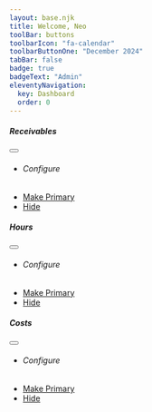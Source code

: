 ```yaml
---
layout: base.njk
title: Welcome, Neo
toolBar: buttons
toolbarIcon: "fa-calendar"
toolbarButtonOne: "December 2024"
tabBar: false
badge: true
badgeText: "Admin"
eleventyNavigation:
  key: Dashboard
  order: 0
---
```


<sl-include src="_partials/company-summary"></sl-include>

<div class="row row-cols-1 row-cols-md-2 g-4">
  <div class="col">
    <div class="card">
      <div class="card-header d-flex justify-content-between align-items-center">
        <h5 class="card-title">Receivables</h5>
        <button class="btn btn-sm btn-outline-secondary dropdown-toggle settings-dropdown-icon" type="button" data-bs-toggle="dropdown" aria-expanded="false">
        </button>
        <ul class="dropdown-menu dropdown-menu-end">
          <li><h6 class="dropdown-header">Configure</h6></li>
          <li><a class="dropdown-item" href="">Make Primary</a></li>
          <li><a class="dropdown-item" href="">Hide</a></li>
        </ul>
      </div>
      <div class="card-body">
        <canvas id="receivablesChart"></canvas>
      </div>
    </div>
  </div>
  <div class="col">
    <div class="card">
      <div class="card-header d-flex justify-content-between align-items-center">
        <h5 class="card-title">Hours</h5>
        <button class="btn btn-sm btn-outline-secondary dropdown-toggle settings-dropdown-icon" type="button" data-bs-toggle="dropdown" aria-expanded="false">
        </button>
        <ul class="dropdown-menu dropdown-menu-end">
          <li><h6 class="dropdown-header">Configure</h6></li>
          <li><a class="dropdown-item" href="">Make Primary</a></li>
          <li><a class="dropdown-item" href="">Hide</a></li>
        </ul>
      </div>
      <div class="card-body">
        <canvas id="hoursChart"></canvas>
      </div>
    </div>
  </div>
  <div class="col">
    <div class="card">
      <div class="card-header d-flex justify-content-between align-items-center">
        <h5 class="card-title">Costs</h5>
        <button class="btn btn-sm btn-outline-secondary dropdown-toggle settings-dropdown-icon" type="button" data-bs-toggle="dropdown" aria-expanded="false">
        </button>
        <ul class="dropdown-menu dropdown-menu-end">
          <li><h6 class="dropdown-header">Configure</h6></li>
          <li><a class="dropdown-item" href="">Make Primary</a></li>
          <li><a class="dropdown-item" href="">Hide</a></li>
        </ul>
      </div>
      <div class="card-body">
        <canvas id="costsChart"></canvas>
      </div>
    </div>
  </div>
</div>
  <!-- <div class="custom-placeholder"></div> -->

<script>
  // Sample data
  const months = ['January', 'February', 'March', 'April', 'May', 'June'];
  const actualHours = [120, 150, 130, 160, 170, 180];
  const budgetHours = [140, 160, 120, 150, 160, 170];

  // Chart configuration
  const data = {
    labels: months,
    datasets: [
      {
        label: 'Actual Hours',
        data: actualHours,
        backgroundColor: 'rgba(75, 192, 192, 0.6)',
        borderColor: 'rgba(75, 192, 192, 1)',
        borderWidth: 1
      },
      {
        label: 'Budget Hours',
        data: budgetHours,
        backgroundColor: 'rgba(255, 99, 132, 0.6)',
        borderColor: 'rgba(255, 99, 132, 1)',
        borderWidth: 1
      }
    ]
  };

  const config = {
    type: 'bar',
    data: data,
    options: {
      responsive: true,
      plugins: {
        legend: {
          position: 'top'
        },
        title: {
          display: true,
          text: 'Actual Hours vs Budget Hours (6-Month Period)'
        }
      },
      scales: {
        y: {
          beginAtZero: true
        }
      }
    }
  };

  // Render the chart
  const ctx = document.getElementById('hoursChart').getContext('2d');
  new Chart(ctx, config);
</script>
<script>
    // Sample data
    const monthCosts = ['January', 'February', 'March', 'April', 'May', 'June'];
    const actualCosts = [2000, 2500, 2300, 2800, 3000, 3200];
    const budgetCosts = [2200, 2400, 2100, 2600, 2900, 3100];

    // Chart configuration
    const sampleCostsChart = {
      labels: monthCosts,
      datasets: [
        {
          label: 'Actual Costs ($)',
          data: actualCosts,
          backgroundColor: 'rgba(54, 162, 235, 0.6)',
          borderColor: 'rgba(54, 162, 235, 1)',
          borderWidth: 1
        },
        {
          label: 'Budget Costs ($)',
          data: budgetCosts,
          backgroundColor: 'rgba(255, 206, 86, 0.6)',
          borderColor: 'rgba(255, 206, 86, 1)',
          borderWidth: 1
        }
      ]
    };

    const sampleCostsChartConfig = {
      type: 'bar',
      data: sampleCostsChart,
      options: {
        responsive: true,
        plugins: {
          legend: {
            position: 'top'
          },
          title: {
            display: true,
            text: 'Actual Costs vs Budget Costs (6-Month Period)'
          }
        },
        scales: {
          y: {
            beginAtZero: true,
            title: {
              display: true,
              text: 'Costs ($)'
            }
          }
        }
      }
    };

    // Render the chart
    const ctxCostsChart = document.getElementById('costsChart').getContext('2d');
    new Chart(ctxCostsChart, sampleCostsChartConfig);
  </script>

<script>
    // Sample data
    const monthsReceivables = ['January', 'February', 'March', 'April', 'May', 'June'];
    const amountInvoiced = [5000, 5200, 4800, 5300, 5500, 6000];
    const amountPaid = [4500, 5000, 4700, 5100, 5400, 5800];
    const retainage = [500, 200, 100, 200, 100, 200];

    // Chart configuration
    const sampleReceivablesChart = {
      labels: monthsReceivables,
      datasets: [
        {
          label: 'Amount Invoiced ($)',
          data: amountInvoiced,
          backgroundColor: 'rgba(75, 192, 192, 0.6)',
          borderColor: 'rgba(75, 192, 192, 1)',
          borderWidth: 1
        },
        {
          label: 'Amount Paid ($)',
          data: amountPaid,
          backgroundColor: 'rgba(54, 162, 235, 0.6)',
          borderColor: 'rgba(54, 162, 235, 1)',
          borderWidth: 1
        },
        {
          label: 'Retainage ($)',
          data: retainage,
          backgroundColor: 'rgba(255, 206, 86, 0.6)',
          borderColor: 'rgba(255, 206, 86, 1)',
          borderWidth: 1
        }
      ]
    };

    const sampleReceivablesChartConfig = {
      type: 'bar',
      data: sampleReceivablesChart,
      options: {
        responsive: true,
        plugins: {
          legend: {
            position: 'top'
          },
          title: {
            display: true,
            text: 'Receivables: Amount Invoiced vs Amount Paid vs Retainage'
          }
        },
        scales: {
          y: {
            beginAtZero: true,
            title: {
              display: true,
              text: 'Amount ($)'
            }
          }
        }
      }
    };

    // Render the chart
    const ctxReceivablesChart = document.getElementById('receivablesChart').getContext('2d');
    new Chart(ctxReceivablesChart, sampleReceivablesChartConfig);
  </script>
